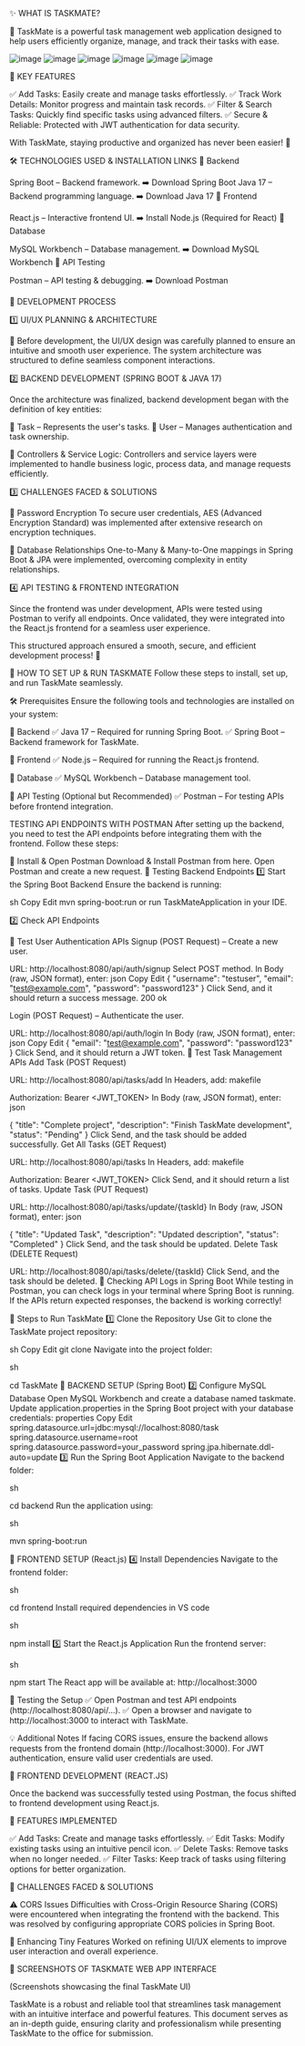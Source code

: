 ✨ WHAT IS TASKMATE?

🚀 TaskMate is a powerful task management web application designed to help users efficiently organize, manage, and track their tasks with ease.


![image](https://github.com/user-attachments/assets/8ef6115e-f7f0-4362-8452-b5ce5154bf81)
![image](https://github.com/user-attachments/assets/fba68a99-1c54-41d2-9d4a-d19750ee94b2)
![image](https://github.com/user-attachments/assets/e327b559-fe5c-47dd-bf50-038805973e53)
![image](https://github.com/user-attachments/assets/e2213723-2dd0-4370-a8ec-7d08655847b9)
![image](https://github.com/user-attachments/assets/ee445f51-0aaf-4b71-b161-aa86b77beec5)
![image](https://github.com/user-attachments/assets/8ae2dfd0-d38c-4d2e-81c2-f41d80bf177f)

📌 KEY FEATURES

✅ Add Tasks: Easily create and manage tasks effortlessly.
✅ Track Work Details: Monitor progress and maintain task records.
✅ Filter & Search Tasks: Quickly find specific tasks using advanced filters.
✅ Secure & Reliable: Protected with JWT authentication for data security.

With TaskMate, staying productive and organized has never been easier! 🎯

🛠 TECHNOLOGIES USED & INSTALLATION LINKS
🔹 Backend

Spring Boot – Backend framework. ➡️ Download Spring Boot
Java 17 – Backend programming language. ➡️ Download Java 17
🔹 Frontend

React.js – Interactive frontend UI. ➡️ Install Node.js (Required for React)
🔹 Database

MySQL Workbench – Database management. ➡️ Download MySQL Workbench
🔹 API Testing

Postman – API testing & debugging. ➡️ Download Postman

🚀 DEVELOPMENT PROCESS

1️⃣ UI/UX PLANNING & ARCHITECTURE

🎨 Before development, the UI/UX design was carefully planned to ensure an intuitive and smooth user experience. The system architecture was structured to define seamless component interactions.

2️⃣ BACKEND DEVELOPMENT (SPRING BOOT & JAVA 17)

Once the architecture was finalized, backend development began with the definition of key entities:

📝 Task – Represents the user's tasks.
👤 User – Manages authentication and task ownership.

📌 Controllers & Service Logic:
Controllers and service layers were implemented to handle business logic, process data, and manage requests efficiently.

3️⃣ CHALLENGES FACED & SOLUTIONS

🔐 Password Encryption
To secure user credentials, AES (Advanced Encryption Standard) was implemented after extensive research on encryption techniques.

🔄 Database Relationships
One-to-Many & Many-to-One mappings in Spring Boot & JPA were implemented, overcoming complexity in entity relationships.

4️⃣ API TESTING & FRONTEND INTEGRATION

Since the frontend was under development, APIs were tested using Postman to verify all endpoints. Once validated, they were integrated into the React.js frontend for a seamless user experience.

This structured approach ensured a smooth, secure, and efficient development process! 🚀

🚀 HOW TO SET UP & RUN TASKMATE
Follow these steps to install, set up, and run TaskMate seamlessly.

🛠 Prerequisites
Ensure the following tools and technologies are installed on your system:

🔹 Backend
✅ Java 17 – Required for running Spring Boot.
✅ Spring Boot – Backend framework for TaskMate.

🔹 Frontend
✅ Node.js – Required for running the React.js frontend.

🔹 Database
✅ MySQL Workbench – Database management tool.

🔹 API Testing (Optional but Recommended)
✅ Postman – For testing APIs before frontend integration.

 TESTING API ENDPOINTS WITH POSTMAN
After setting up the backend, you need to test the API endpoints before integrating them with the frontend. Follow these steps:

🔹 Install & Open Postman
Download & Install Postman from here.
Open Postman and create a new request.
🔹 Testing Backend Endpoints
1️⃣ Start the Spring Boot Backend
Ensure the backend is running:

sh
Copy
Edit
mvn spring-boot:run
or run TaskMateApplication in your IDE.

2️⃣ Check API Endpoints

📌 Test User Authentication APIs
Signup (POST Request) – Create a new user.

URL: http://localhost:8080/api/auth/signup
Select POST method.
In Body (raw, JSON format), enter:
json
Copy
Edit
{
  "username": "testuser",
  "email": "test@example.com",
  "password": "password123"
}
Click Send, and it should return a success message. 200 ok

Login (POST Request) – Authenticate the user.

URL: http://localhost:8080/api/auth/login
In Body (raw, JSON format), enter:
json
Copy
Edit
{
  "email": "test@example.com",
  "password": "password123"
}
Click Send, and it should return a JWT token.
📌 Test Task Management APIs
Add Task (POST Request)

URL: http://localhost:8080/api/tasks/add
In Headers, add:
makefile

Authorization: Bearer <JWT_TOKEN>
In Body (raw, JSON format), enter:
json

{
  "title": "Complete project",
  "description": "Finish TaskMate development",
  "status": "Pending"
}
Click Send, and the task should be added successfully.
Get All Tasks (GET Request)

URL: http://localhost:8080/api/tasks
In Headers, add:
makefile

Authorization: Bearer <JWT_TOKEN>
Click Send, and it should return a list of tasks.
Update Task (PUT Request)

URL: http://localhost:8080/api/tasks/update/{taskId}
In Body (raw, JSON format), enter:
json

{
  "title": "Updated Task",
  "description": "Updated description",
  "status": "Completed"
}
Click Send, and the task should be updated.
Delete Task (DELETE Request)

URL: http://localhost:8080/api/tasks/delete/{taskId}
Click Send, and the task should be deleted.
🔹 Checking API Logs in Spring Boot
While testing in Postman, you can check logs in your terminal where Spring Boot is running. If the APIs return expected responses, the backend is working correctly!

📌 Steps to Run TaskMate
1️⃣ Clone the Repository
Use Git to clone the TaskMate project repository:

sh
Copy
Edit
git clone <your-repo-url>
Navigate into the project folder:

sh

cd TaskMate
🔹 BACKEND SETUP (Spring Boot)
2️⃣ Configure MySQL Database
Open MySQL Workbench and create a database named taskmate.
Update application.properties  in the Spring Boot project with your database credentials:
properties
Copy
Edit
spring.datasource.url=jdbc:mysql://localhost:8080/task
spring.datasource.username=root
spring.datasource.password=your_password
spring.jpa.hibernate.ddl-auto=update
3️⃣ Run the Spring Boot Application
Navigate to the backend folder:

sh

cd backend
Run the application using:

sh

mvn spring-boot:run


🔹 FRONTEND SETUP (React.js)
4️⃣ Install Dependencies
Navigate to the frontend folder:

sh

cd frontend
Install required dependencies in VS code

sh

npm install
5️⃣ Start the React.js Application
Run the frontend server:

sh

npm start
The React app will be available at:
http://localhost:3000

🎯 Testing the Setup
✅ Open Postman and test API endpoints (http://localhost:8080/api/...).
✅ Open a browser and navigate to http://localhost:3000 to interact with TaskMate.

💡 Additional Notes
If facing CORS issues, ensure the backend allows requests from the frontend domain (http://localhost:3000).
For JWT authentication, ensure valid user credentials are used.


🎨 FRONTEND DEVELOPMENT (REACT.JS)

Once the backend was successfully tested using Postman, the focus shifted to frontend development using React.js.

🔹 FEATURES IMPLEMENTED

✅ Add Tasks: Create and manage tasks effortlessly.
✅ Edit Tasks: Modify existing tasks using an intuitive pencil icon.
✅ Delete Tasks: Remove tasks when no longer needed.
✅ Filter Tasks: Keep track of tasks using filtering options for better organization.

🔹 CHALLENGES FACED & SOLUTIONS

⚠️ CORS Issues
Difficulties with Cross-Origin Resource Sharing (CORS) were encountered when integrating the frontend with the backend. This was resolved by configuring appropriate CORS policies in Spring Boot.

🎨 Enhancing Tiny Features
Worked on refining UI/UX elements to improve user interaction and overall experience.

📸 SCREENSHOTS OF TASKMATE WEB APP INTERFACE

(Screenshots showcasing the final TaskMate UI)

TaskMate is a robust and reliable tool that streamlines task management with an intuitive interface and powerful features. This document serves as an in-depth guide, ensuring clarity and professionalism while presenting TaskMate to the office for submission.

